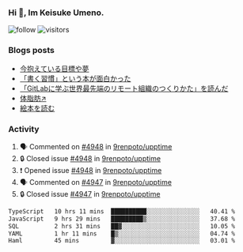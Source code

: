 ### Hi 👋, Im Keisuke Umeno.

<!--
**9renpoto/9renpoto** is a ✨ _special_ ✨ repository because its `README.md` (this file) appears on your GitHub profile.

Here are some ideas to get you started:

- 🔭 I’m currently working on ...
- 🌱 I’m currently learning ...
- 👯 I’m looking to collaborate on ...
- 🤔 I’m looking for help with ...
- 💬 Ask me about ...
- 📫 How to reach me: ...
- 😄 Pronouns: ...
- ⚡ Fun fact: ...
-->

![follow](https://img.shields.io/github/followers/9renpoto?label=Follow&style=social)
![visitors](https://komarev.com/ghpvc/?username=9renpoto&label=Profile%20views&color=0e75b6&style=flat)

### Blogs posts

<!-- BLOG-POST-LIST:START -->
- [今抱えている目標や夢](https://9renpoto.win/entry/2024/12/02/objective)
- [「書く習慣」という本が面白かった](https://9renpoto.win/entry/2024/11/11/leave_a_feeling_sad)
- [「GitLabに学ぶ世界最先端のリモート組織のつくりかた」を読んだ](https://9renpoto.win/entry/2024/09/10/remote_organization)
- [体脂肪↗](https://9renpoto.win/entry/2024/08/12/gaining_fat)
- [絵本を読む](https://9renpoto.win/entry/2024/07/26/picture_book)
<!-- BLOG-POST-LIST:END -->

### Activity

<!--START_SECTION:activity-->
1. 🗣 Commented on [#4948](https://github.com/9renpoto/upptime/issues/4948#issuecomment-2563152975) in [9renpoto/upptime](https://github.com/9renpoto/upptime)
2. 🔒 Closed issue [#4948](https://github.com/9renpoto/upptime/issues/4948) in [9renpoto/upptime](https://github.com/9renpoto/upptime)
3. ❗ Opened issue [#4948](https://github.com/9renpoto/upptime/issues/4948) in [9renpoto/upptime](https://github.com/9renpoto/upptime)
4. 🗣 Commented on [#4947](https://github.com/9renpoto/upptime/issues/4947#issuecomment-2563141638) in [9renpoto/upptime](https://github.com/9renpoto/upptime)
5. 🔒 Closed issue [#4947](https://github.com/9renpoto/upptime/issues/4947) in [9renpoto/upptime](https://github.com/9renpoto/upptime)
<!--END_SECTION:activity-->

<!--START_SECTION:waka-->

```txt
TypeScript   10 hrs 11 mins  ██████████░░░░░░░░░░░░░░░   40.41 %
JavaScript   9 hrs 29 mins   █████████▒░░░░░░░░░░░░░░░   37.68 %
SQL          2 hrs 31 mins   ██▓░░░░░░░░░░░░░░░░░░░░░░   10.05 %
YAML         1 hr 11 mins    █▒░░░░░░░░░░░░░░░░░░░░░░░   04.74 %
Haml         45 mins         ▓░░░░░░░░░░░░░░░░░░░░░░░░   03.01 %
```

<!--END_SECTION:waka-->
